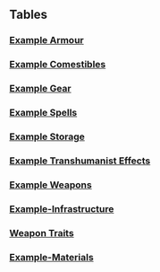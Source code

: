 ## Tables
### [Example Armour](Example-Armour)
### [Example Comestibles](Example-Comestibles)
### [Example Gear](Example-Gear)
### [Example Spells](Example-Spells)
### [Example Storage](Example-Storage)
### [Example Transhumanist Effects](Example-Transhumanist-Effects)
### [Example Weapons](Example-Weapons)
### [Example-Infrastructure](Example-Infrastructure)
### [Weapon Traits](Weapon-Traits)
### [Example-Materials](Example-Materials)
